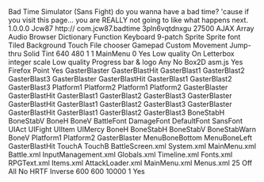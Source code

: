 <?xml version="1.0" encoding="utf-8" ?>
<c2project>
    <name>Bad Time Simulator (Sans Fight)</name>
    <description>do you wanna have a bad time? &apos;cause if you visit this page... you are REALLY not going to like what happens next.</description>
    <version>1.0.0.0</version>
    <author>Jcw87</author>
    <author-email></author-email>
    <author-website>http://</author-website>
    <app-id>com.jcw87.badtime</app-id>
    <unique-id>3pln6vqtdnxgu</unique-id>
    <saved-with-version>27500</saved-with-version>
    <used-plugins>
        <plugin author="Scirra" id="AJAX" version="1">AJAX</plugin>
        <plugin author="Scirra" id="Arr" version="1">Array</plugin>
        <plugin author="Scirra" id="Audio" version="1">Audio</plugin>
        <plugin author="Scirra" id="Browser" version="1">Browser</plugin>
        <plugin author="Scirra" id="Dictionary" version="1">Dictionary</plugin>
        <plugin author="Scirra" id="Function" version="1">Function</plugin>
        <plugin author="Scirra" id="Keyboard" version="1">Keyboard</plugin>
        <plugin author="Scirra" id="NinePatch" version="1">9-patch</plugin>
        <plugin author="Scirra" id="Sprite" version="1">Sprite</plugin>
        <plugin author="Scirra" id="Spritefont2" version="1">Sprite font</plugin>
        <plugin author="Scirra" id="TiledBg" version="1">Tiled Background</plugin>
        <plugin author="Scirra" id="Touch" version="1">Touch</plugin>
        <plugin author="Scirra" id="filechooser" version="1">File chooser</plugin>
        <plugin author="Scirra" id="gamepad" version="1">Gamepad</plugin>
    </used-plugins>
    <used-behaviors>
        <behavior author="Scirra" id="custom" version="1">Custom Movement</behavior>
        <behavior author="Scirra" id="jumpthru" version="1">Jump-thru</behavior>
        <behavior author="Scirra" id="solid" version="1">Solid</behavior>
    </used-behaviors>
    <used-effects>
        <effect author="Scirra" id="tint">Tint</effect>
    </used-effects>
    <configurations>
        <configuration exporter-descname="HTML5" exporter-id="html5" name="HTML5" />
    </configurations>
    <window-size>
        <width>640</width>
        <height>480</height>
    </window-size>
    <pixel-rounding>1</pixel-rounding>
    <preview-effects>1</preview-effects>
    <first-layout>MainMenu</first-layout>
    <use-loader-layout>0</use-loader-layout>
    <configuration-settings>
        <prop name="Clear background">Yes</prop>
        <prop name="Downscaling">Low quality</prop>
        <prop name="Enable WebGL">On</prop>
        <prop name="Fullscreen in browser">Letterbox integer scale</prop>
        <prop name="Fullscreen scaling">Low quality</prop>
        <prop name="Loader style">Progress bar &amp; logo</prop>
        <prop name="Orientations">Any</prop>
        <prop name="Pause on unfocus">No</prop>
        <prop name="Physics engine">Box2D asm.js</prop>
        <prop name="Preload sounds">Yes</prop>
        <prop name="Preview browser">Firefox</prop>
        <prop name="Sampling">Point</prop>
        <prop name="Use high-DPI display">Yes</prop>
    </configuration-settings>
    <object-folder>
        <object-folder name="Singletons">
            <object-type name="Gamepad" sid="2737066360312475">
                <plugin id="gamepad" />
            </object-type>
            <object-type name="Keyboard" sid="7004831969366137">
                <plugin id="Keyboard" />
            </object-type>
            <object-type name="VPad" sid="9768267065126338">
                <plugin id="Sprite" />
                <instance-variables>
                    <instance-variable name="Up" sid="5138796745891601" type="number" />
                    <instance-variable name="Down" sid="8231789435471491" type="number" />
                    <instance-variable name="Left" sid="1260937868110365" type="number" />
                    <instance-variable name="Right" sid="6641724638316461" type="number" />
                    <instance-variable name="Confirm" sid="5899272596289875" type="number" />
                    <instance-variable name="Cancel" sid="4616881591755484" type="number" />
                    <instance-variable name="Menu" sid="2168213636508799" type="number" />
                    <instance-variable name="LastUp" sid="1622459949020876" type="number" />
                    <instance-variable name="LastDown" sid="3653498277383987" type="number" />
                    <instance-variable name="LastLeft" sid="1053485227981488" type="number" />
                    <instance-variable name="LastRight" sid="1751951803115606" type="number" />
                    <instance-variable name="LastConfirm" sid="3632648287625289" type="number" />
                    <instance-variable name="LastCancel" sid="1077614757894582" type="number" />
                    <instance-variable name="LastMenu" sid="9025045177578852" type="number" />
                </instance-variables>
                <animation-folder>
                    <animation framecount="1" loop="0" name="Default" pingpong="0" repeatcount="1" repeatto="0" sid="6541956784524688" speed="5">
                        <frame duration="1" hotspotX="0" hotspotY="0" />
                    </animation>
                </animation-folder>
            </object-type>
            <object-type name="Function" sid="7786981344801906">
                <plugin id="Function" />
            </object-type>
            <object-type name="AJAX" sid="1871150019731238">
                <plugin id="AJAX" />
            </object-type>
            <object-type name="Audio" sid="130305442643432">
                <plugin id="Audio" />
            </object-type>
            <object-type name="Touch" sid="833371787328053">
                <plugin id="Touch" />
            </object-type>
        </object-folder>
        <object-folder name="BattleUI">
            <object-type name="HPBackground" sid="8009642851719156">
                <plugin id="TiledBg" />
                <texture />
            </object-type>
            <object-type name="HPBar" sid="5315983389834433">
                <plugin id="TiledBg" />
                <texture />
            </object-type>
            <object-type name="KRBar" sid="8840599197819951">
                <plugin id="TiledBg" />
                <texture />
            </object-type>
            <object-type name="UIAct" sid="9683599283524679">
                <plugin id="Sprite" />
                <animation-folder>
                    <animation framecount="1" loop="0" name="Default" pingpong="0" repeatcount="1" repeatto="0" sid="7839461660390996" speed="5">
                        <frame duration="1" hotspotX="0" hotspotY="0">
                            <image-point name="Heart" x="0.145455" y="0.5" />
                        </frame>
                    </animation>
                    <animation framecount="1" loop="0" name="Highlight" pingpong="0" repeatcount="1" repeatto="0" sid="5181432374441549" speed="5">
                        <frame duration="1" hotspotX="0" hotspotY="0" original-source="C:\Users\Jcw87\Documents\Undertale Rip\Sprites\spr_actbt_center_1.png">
                            <image-point name="Heart" x="0.145455" y="0.5" />
                        </frame>
                    </animation>
                </animation-folder>
            </object-type>
            <object-type name="UIFight" sid="9343233059165768">
                <plugin id="Sprite" />
                <animation-folder>
                    <animation framecount="1" loop="0" name="Default" pingpong="0" repeatcount="1" repeatto="0" sid="2415236592226629" speed="5">
                        <frame duration="1" hotspotX="0" hotspotY="0">
                            <image-point name="Heart" x="0.145455" y="0.5" />
                        </frame>
                    </animation>
                    <animation framecount="1" loop="0" name="Highlight" pingpong="0" repeatcount="1" repeatto="0" sid="5506998997872373" speed="5">
                        <frame duration="1" hotspotX="0" hotspotY="0" original-source="C:\Users\Jcw87\Documents\Undertale Rip\Sprites\spr_fightbt_1.png">
                            <image-point name="Heart" x="0.145455" y="0.5" />
                        </frame>
                    </animation>
                </animation-folder>
            </object-type>
            <object-type name="UIItem" sid="9790445263738264">
                <plugin id="Sprite" />
                <animation-folder>
                    <animation framecount="1" loop="0" name="Default" pingpong="0" repeatcount="1" repeatto="0" sid="4560456212490265" speed="5">
                        <frame duration="1" hotspotX="0" hotspotY="0">
                            <image-point name="Heart" x="0.145455" y="0.5" />
                        </frame>
                    </animation>
                    <animation framecount="1" loop="0" name="Highlight" pingpong="0" repeatcount="1" repeatto="0" sid="7286896709592169" speed="5">
                        <frame duration="1" hotspotX="0" hotspotY="0" original-source="C:\Users\Jcw87\Documents\Undertale Rip\Sprites\spr_itembt_1.png">
                            <image-point name="Heart" x="0.145455" y="0.5" />
                        </frame>
                    </animation>
                </animation-folder>
            </object-type>
            <object-type name="UIMercy" sid="3900276529955833">
                <plugin id="Sprite" />
                <animation-folder>
                    <animation framecount="1" loop="0" name="Default" pingpong="0" repeatcount="1" repeatto="0" sid="5127942938396299" speed="5">
                        <frame duration="1" hotspotX="0" hotspotY="0">
                            <image-point name="Heart" x="0.145455" y="0.5" />
                        </frame>
                    </animation>
                    <animation framecount="1" loop="0" name="Highlight" pingpong="0" repeatcount="1" repeatto="0" sid="4270938902148832" speed="5">
                        <frame duration="1" hotspotX="0" hotspotY="0">
                            <image-point name="Heart" x="0.145455" y="0.5" />
                        </frame>
                    </animation>
                </animation-folder>
            </object-type>
            <object-type name="CombatZone" sid="141231765387603">
                <plugin id="NinePatch" />
                <instance-variables>
                    <instance-variable name="TargetLeft" sid="6021697186517032" type="number" />
                    <instance-variable name="TargetTop" sid="7358547809624895" type="number" />
                    <instance-variable name="TargetRight" sid="1387227575863189" type="number" />
                    <instance-variable name="TargetBottom" sid="9275911755738286" type="number" />
                    <instance-variable name="InfoText" sid="9266371524172021" type="string" />
                </instance-variables>
                <texture />
            </object-type>
            <object-type name="CombatZoneBorder" sid="6657741784745805">
                <plugin id="TiledBg" />
                <behaviors>
                    <behavior-type name="Solid" sid="986637488598136">
                        <behavior id="solid" />
                    </behavior-type>
                </behaviors>
                <texture />
            </object-type>
            <object-type name="CombatZoneClipper" sid="2903163662070948">
                <plugin id="TiledBg" />
                <texture />
            </object-type>
            <object-type name="Target" sid="4243712716812677">
                <plugin id="Sprite" />
                <instance-variables>
                    <instance-variable name="State" sid="5475329447475825" type="number" />
                </instance-variables>
                <animation-folder>
                    <animation framecount="1" loop="0" name="Default" pingpong="0" repeatcount="1" repeatto="0" sid="698907272053593" speed="5">
                        <frame duration="1" hotspotX="0.5" hotspotY="0.504274" original-source="C:\Users\Jcw87\Documents\Undertale Rip\Sprites\spr_target_0.png">
                            <collision-poly>
                                <point x="0.0693431" y="0.324786" />
                                <point x="0.5" y="0.00854701" />
                                <point x="0.930657" y="0.324786" />
                                <point x="0.998175" y="0.495726" />
                                <point x="0.928832" y="0.666667" />
                                <point x="0.5" y="0.982906" />
                                <point x="0.0711679" y="0.666667" />
                                <point x="0.00182482" y="0.495726" />
                            </collision-poly>
                        </frame>
                    </animation>
                </animation-folder>
            </object-type>
            <object-type name="HP" sid="1931015301211759">
                <plugin id="Sprite" />
                <animation-folder>
                    <animation framecount="1" loop="0" name="Default" pingpong="0" repeatcount="1" repeatto="0" sid="8343756916975768" speed="5">
                        <frame duration="1" hotspotX="0" hotspotY="1" original-source="C:\Users\Jcw87\Documents\Undertale Rip\Sprites\spr_hpname_0.png">
                            <collision-poly>
                                <point x="0" y="0" />
                                <point x="0.956522" y="0.1" />
                                <point x="0.956522" y="0.5" />
                                <point x="0.826087" y="0.6" />
                                <point x="0" y="1" />
                            </collision-poly>
                        </frame>
                    </animation>
                </animation-folder>
            </object-type>
            <object-type name="KR" sid="2609083740733856">
                <plugin id="Sprite" />
                <animation-folder>
                    <animation framecount="1" loop="0" name="Default" pingpong="0" repeatcount="1" repeatto="0" sid="4658499880468184" speed="5">
                        <frame duration="1" hotspotX="1" hotspotY="1" original-source="C:\Users\Jcw87\Documents\Undertale Rip\Sprites\spr_krmeter_0.png" />
                    </animation>
                </animation-folder>
            </object-type>
            <object-type name="TargetChoice" sid="260070398441684">
                <plugin id="Sprite" />
                <instance-variables>
                    <instance-variable name="Direction" sid="6124536967285148" type="number" />
                </instance-variables>
                <animation-folder>
                    <animation framecount="2" loop="1" name="Default" pingpong="0" repeatcount="1" repeatto="0" sid="6300494068884098" speed="30">
                        <frame duration="3" hotspotX="0.5" hotspotY="0.5" original-source="C:\Users\Jcw87\Documents\Undertale Rip\Sprites\spr_targetchoice_0.png" />
                        <frame duration="2" hotspotX="0.5" hotspotY="0.5" original-source="C:\Users\Jcw87\Documents\Undertale Rip\Sprites\spr_targetchoice_1.png" />
                    </animation>
                </animation-folder>
            </object-type>
            <object-type name="Strike" sid="1284677255483501">
                <plugin id="Sprite" />
                <animation-folder>
                    <animation framecount="6" loop="0" name="Default" pingpong="0" repeatcount="1" repeatto="0" sid="942583768887371" speed="10">
                        <frame duration="1" hotspotX="-1" hotspotY="5.66667" original-source="C:\Users\Jcw87\Documents\Undertale Rip\Sprites\spr_strike_0.png">
                            <collision-poly>
                                <point x="0.5" y="0" />
                                <point x="1" y="0" />
                                <point x="0.5" y="0.5" />
                                <point x="0.5" y="0.666667" />
                                <point x="0.5" y="0.333333" />
                                <point x="0" y="1" />
                                <point x="0" y="0.5" />
                            </collision-poly>
                        </frame>
                        <frame duration="1" hotspotX="-0.5" hotspotY="1.36364" original-source="C:\Users\Jcw87\Documents\Undertale Rip\Sprites\spr_strike_1.png" />
                        <frame duration="1" hotspotX="0" hotspotY="0.428571" original-source="C:\Users\Jcw87\Documents\Undertale Rip\Sprites\spr_strike_2.png" />
                        <frame duration="1" hotspotX="0" hotspotY="0.15625" original-source="C:\Users\Jcw87\Documents\Undertale Rip\Sprites\spr_strike_3.png" />
                        <frame duration="1" hotspotX="0" hotspotY="-0.75" original-source="C:\Users\Jcw87\Documents\Undertale Rip\Sprites\spr_strike_4.png" />
                        <frame duration="1" hotspotX="-0.142857" hotspotY="-4" original-source="C:\Users\Jcw87\Documents\Undertale Rip\Sprites\spr_strike_5.png" />
                    </animation>
                </animation-folder>
            </object-type>
            <object-type name="CombatZoneUnclipper" sid="2731133994133496">
                <plugin id="TiledBg" />
                <texture />
            </object-type>
        </object-folder>
        <object-folder name="Enemies">
            <object-type name="SansHead" sid="2086066613273419">
                <plugin id="Sprite" />
                <instance-variables>
                    <instance-variable name="T" sid="1558614189746918" type="number" />
                    <instance-variable name="OffsetX" sid="4074126684641977" type="number" />
                    <instance-variable name="OffsetY" sid="8283317758694072" type="number" />
                </instance-variables>
                <animation-folder>
                    <animation framecount="1" loop="0" name="Default" pingpong="0" repeatcount="1" repeatto="0" sid="2276838282479599" speed="5">
                        <frame duration="1" hotspotX="0.5" hotspotY="1">
                            <image-point name="Sweat" x="0.5" y="0" />
                        </frame>
                    </animation>
                    <animation framecount="1" loop="0" name="LookLeft" pingpong="0" repeatcount="1" repeatto="0" sid="4388466239935075" speed="5">
                        <frame duration="1" hotspotX="0.5" hotspotY="1">
                            <image-point name="Sweat" x="0.5" y="0" />
                        </frame>
                    </animation>
                    <animation framecount="1" loop="0" name="Wink" pingpong="0" repeatcount="1" repeatto="0" sid="6457042623121455" speed="5">
                        <frame duration="1" hotspotX="0.5" hotspotY="1">
                            <image-point name="Sweat" x="0.5" y="0" />
                        </frame>
                    </animation>
                    <animation framecount="1" loop="0" name="ClosedEyes" pingpong="0" repeatcount="1" repeatto="0" sid="8089043188246127" speed="5">
                        <frame duration="1" hotspotX="0.5" hotspotY="1">
                            <image-point name="Sweat" x="0.5" y="0" />
                        </frame>
                    </animation>
                    <animation framecount="1" loop="0" name="NoEyes" pingpong="0" repeatcount="1" repeatto="0" sid="2373656401037775" speed="5">
                        <frame duration="1" hotspotX="0.5" hotspotY="1">
                            <image-point name="Sweat" x="0.5" y="0" />
                        </frame>
                    </animation>
                    <animation framecount="2" loop="0" name="BlueEye" pingpong="0" repeatcount="1" repeatto="0" sid="4492125680738175" speed="5">
                        <frame duration="1" hotspotX="0.5" hotspotY="1">
                            <image-point name="Sweat" x="0.5" y="0" />
                        </frame>
                        <frame duration="1" hotspotX="0.5" hotspotY="1">
                            <image-point name="Sweat" x="0.5" y="0" />
                        </frame>
                    </animation>
                    <animation framecount="1" loop="0" name="Tired1" pingpong="0" repeatcount="1" repeatto="0" sid="9055351961421601" speed="5">
                        <frame duration="1" hotspotX="0.5" hotspotY="1" original-source="C:\Users\Jcw87\Documents\Undertale Rip\Sprites\spr_sansb_face_2.png">
                            <image-point name="Sweat" x="0.5" y="0" />
                            <collision-poly>
                                <point x="0.125" y="0.133333" />
                                <point x="0.5" y="0" />
                                <point x="0.875" y="0.133333" />
                                <point x="0.96875" y="0.5" />
                                <point x="0.875" y="0.866667" />
                                <point x="0.5" y="1" />
                                <point x="0.125" y="0.866667" />
                                <point x="0.03125" y="0.5" />
                            </collision-poly>
                        </frame>
                    </animation>
                    <animation framecount="1" loop="0" name="Tired2" pingpong="0" repeatcount="1" repeatto="0" sid="3836599280297155" speed="5">
                        <frame duration="1" hotspotX="0.5" hotspotY="1" original-source="C:\Users\Jcw87\Documents\Undertale Rip\Sprites\spr_sansb_face_9.png">
                            <image-point name="Sweat" x="0.5" y="0" />
                            <collision-poly>
                                <point x="0.125" y="0.133333" />
                                <point x="0.5" y="0" />
                                <point x="0.875" y="0.133333" />
                                <point x="0.96875" y="0.5" />
                                <point x="0.875" y="0.866667" />
                                <point x="0.5" y="1" />
                                <point x="0.125" y="0.866667" />
                                <point x="0.03125" y="0.5" />
                            </collision-poly>
                        </frame>
                    </animation>
                </animation-folder>
            </object-type>
            <object-type name="SansBody" sid="6007327897630886">
                <plugin id="Sprite" />
                <animation-folder>
                    <animation framecount="4" loop="0" name="HandDown" pingpong="0" repeatcount="1" repeatto="0" sid="6043785673298376" speed="15">
                        <frame duration="1" hotspotX="0.46875" hotspotY="1">
                            <image-point name="Head" x="0.46875" y="0.4" />
                        </frame>
                        <frame duration="1" hotspotX="0.46875" hotspotY="1">
                            <image-point name="Head" x="0.46875" y="0.385714" />
                        </frame>
                        <frame duration="1" hotspotX="0.46875" hotspotY="1">
                            <image-point name="Head" x="0.46875" y="0.428571" />
                            <collision-poly>
                                <point x="0" y="0" />
                                <point x="0.984375" y="0" />
                                <point x="0.984375" y="1" />
                                <point x="0" y="1" />
                            </collision-poly>
                        </frame>
                        <frame duration="1" hotspotX="0.46875" hotspotY="1">
                            <image-point name="Head" x="0.46875" y="0.442857" />
                        </frame>
                    </animation>
                    <animation framecount="5" loop="0" name="HandUp" pingpong="0" repeatcount="1" repeatto="0" sid="6693843986666905" speed="15">
                        <frame duration="1" hotspotX="0.46875" hotspotY="1">
                            <image-point name="Head" x="0.46875" y="0.428571" />
                        </frame>
                        <frame duration="1" hotspotX="0.46875" hotspotY="1">
                            <image-point name="Head" x="0.46875" y="0.442857" />
                        </frame>
                        <frame duration="1" hotspotX="0.46875" hotspotY="1">
                            <image-point name="Head" x="0.46875" y="0.4" />
                        </frame>
                        <frame duration="1" hotspotX="0.46875" hotspotY="1">
                            <image-point name="Head" x="0.46875" y="0.385714" />
                        </frame>
                        <frame duration="1" hotspotX="0.46875" hotspotY="1">
                            <image-point name="Head" x="0.46875" y="0.4" />
                        </frame>
                    </animation>
                    <animation framecount="5" loop="0" name="HandRight" pingpong="0" repeatcount="1" repeatto="0" sid="2519219101455278" speed="15">
                        <frame duration="1" hotspotX="0.34375" hotspotY="1">
                            <image-point name="Head" x="0.34375" y="0.125" />
                        </frame>
                        <frame duration="1" hotspotX="0.34375" hotspotY="1">
                            <image-point name="Head" x="0.322917" y="0.125" />
                        </frame>
                        <frame duration="1" hotspotX="0.34375" hotspotY="1">
                            <image-point name="Head" x="0.3125" y="0.125" />
                        </frame>
                        <frame duration="1" hotspotX="0.34375" hotspotY="1">
                            <image-point name="Head" x="0.375" y="0.125" />
                        </frame>
                        <frame duration="1" hotspotX="0.34375" hotspotY="1">
                            <image-point name="Head" x="0.354167" y="0.125" />
                        </frame>
                    </animation>
                    <animation framecount="5" loop="0" name="HandLeft" pingpong="0" repeatcount="1" repeatto="0" sid="1931647922176485" speed="15">
                        <frame duration="1" hotspotX="0.34375" hotspotY="1">
                            <image-point name="Head" x="0.354167" y="0.125" />
                        </frame>
                        <frame duration="1" hotspotX="0.34375" hotspotY="1">
                            <image-point name="Head" x="0.375" y="0.125" />
                        </frame>
                        <frame duration="1" hotspotX="0.34375" hotspotY="1">
                            <image-point name="Head" x="0.3125" y="0.125" />
                        </frame>
                        <frame duration="1" hotspotX="0.34375" hotspotY="1">
                            <image-point name="Head" x="0.322917" y="0.125" />
                        </frame>
                        <frame duration="1" hotspotX="0.34375" hotspotY="1">
                            <image-point name="Head" x="0.34375" y="0.125" />
                        </frame>
                    </animation>
                </animation-folder>
            </object-type>
            <object-type name="SansLegs" sid="9590658027348857">
                <plugin id="Sprite" />
                <instance-variables>
                    <instance-variable name="NextAttack" sid="2281878023018379" type="number" />
                    <instance-variable name="HitAttempts" sid="900119164280441" type="number" />
                    <instance-variable name="DodgeState" sid="5098251647105319" type="number" />
                    <instance-variable name="DodgeTimer" sid="3509506029893432" type="number" />
                    <instance-variable name="JustDodged" sid="7696753463127348" type="boolean" />
                    <instance-variable name="XSpeed" sid="4058871107931012" type="number" />
                </instance-variables>
                <animation-folder>
                    <animation framecount="1" loop="0" name="Standing" pingpong="0" repeatcount="1" repeatto="0" sid="5481948914165362" speed="5">
                        <frame duration="1" hotspotX="0.477273" hotspotY="1">
                            <image-point name="Torso" x="0.477273" y="0" />
                        </frame>
                    </animation>
                    <animation framecount="1" loop="0" name="Sitting" pingpong="0" repeatcount="1" repeatto="0" sid="6382436399145165" speed="5">
                        <frame duration="1" hotspotX="0.480769" hotspotY="0.882353">
                            <image-point name="Torso" x="0.480769" y="0.0588235" />
                        </frame>
                    </animation>
                </animation-folder>
            </object-type>
            <object-type name="SansSweat" sid="4934231145646729">
                <plugin id="Sprite" />
                <animation-folder>
                    <animation framecount="1" loop="0" name="Sweat1" pingpong="0" repeatcount="1" repeatto="0" sid="7107173151154428" speed="5">
                        <frame duration="1" hotspotX="0.5" hotspotY="0" />
                    </animation>
                    <animation framecount="1" loop="0" name="Sweat2" pingpong="0" repeatcount="1" repeatto="0" sid="2389381723178476" speed="5">
                        <frame duration="1" hotspotX="0.5" hotspotY="0" />
                    </animation>
                    <animation framecount="1" loop="0" name="Sweat3" pingpong="0" repeatcount="1" repeatto="0" sid="2164871598142847" speed="5">
                        <frame duration="1" hotspotX="0.5" hotspotY="0" />
                    </animation>
                </animation-folder>
            </object-type>
            <object-type name="SansTorso" sid="6308750117528714">
                <plugin id="Sprite" />
                <instance-variables>
                    <instance-variable name="T" sid="3683915590450527" type="number" />
                    <instance-variable name="OffsetX" sid="7388070819070914" type="number" />
                    <instance-variable name="OffsetY" sid="6179632542687228" type="number" />
                </instance-variables>
                <animation-folder>
                    <animation framecount="1" loop="0" name="Default" pingpong="0" repeatcount="1" repeatto="0" sid="1874766620274337" speed="5">
                        <frame duration="1" hotspotX="0.5" hotspotY="1">
                            <image-point name="Head" x="0.5" y="0.24" />
                        </frame>
                    </animation>
                    <animation framecount="1" loop="0" name="Shrug" pingpong="0" repeatcount="1" repeatto="0" sid="1031353307450106" speed="5">
                        <frame duration="1" hotspotX="0.5" hotspotY="1" original-source="C:\Users\Jcw87\Documents\Undertale Rip\Sprites\spr_sansb_torso_1.png">
                            <image-point name="Head" x="0.5" y="0.208333" />
                            <collision-poly>
                                <point x="0" y="0" />
                                <point x="0.5" y="0.166667" />
                                <point x="1" y="0" />
                                <point x="0.986111" y="0.958333" />
                                <point x="0.0138889" y="0.958333" />
                            </collision-poly>
                        </frame>
                    </animation>
                </animation-folder>
            </object-type>
            <object-type name="SpeechBubble" sid="4418147656760408">
                <plugin id="Sprite" />
                <animation-folder>
                    <animation framecount="1" loop="0" name="Default" pingpong="0" repeatcount="1" repeatto="0" sid="4563758704400881" speed="5">
                        <frame duration="1" hotspotX="0" hotspotY="0" original-source="C:\Users\Jcw87\Documents\Undertale Rip\Sprites\spr_blconwdshrt_0.png">
                            <collision-poly>
                                <point x="0.105485" y="0.240385" />
                                <point x="0.49789" y="0" />
                                <point x="0.970464" y="0.0673077" />
                                <point x="1" y="0.5" />
                                <point x="0.974684" y="0.942308" />
                                <point x="0.49789" y="1" />
                                <point x="0.105485" y="0.759615" />
                            </collision-poly>
                        </frame>
                    </animation>
                    <animation framecount="1" loop="0" name="NoEffects" pingpong="0" repeatcount="1" repeatto="0" sid="4566612407065255" speed="5">
                        <frame duration="1" hotspotX="0" hotspotY="0">
                            <collision-poly>
                                <point x="0.105485" y="0.240385" />
                                <point x="0.49789" y="0" />
                                <point x="0.970464" y="0.0673077" />
                                <point x="1" y="0.5" />
                                <point x="0.974684" y="0.942308" />
                                <point x="0.49789" y="1" />
                                <point x="0.105485" y="0.759615" />
                            </collision-poly>
                        </frame>
                    </animation>
                </animation-folder>
            </object-type>
        </object-folder>
        <object-folder name="Attacks">
            <object-type name="BoneH" sid="3019589746608161">
                <plugin id="NinePatch" />
                <texture />
            </object-type>
            <object-type name="BoneV" sid="3868174782291034">
                <plugin id="NinePatch" />
                <texture />
            </object-type>
            <object-type name="GasterBlast1" sid="9836012384209519">
                <plugin id="TiledBg" />
                <instance-variables>
                    <instance-variable name="BlastTime" sid="9838422767648153" type="number" />
                    <instance-variable name="Timer" sid="3111458825166214" type="number" />
                    <instance-variable name="BaseSize" sid="4499117244240895" type="number" />
                    <instance-variable name="SineSize" sid="3652599263413905" type="number" />
                </instance-variables>
                <container>
                    <type>GasterBlaster</type>
                    <type>GasterBlastHit</type>
                    <type>GasterBlast1</type>
                    <type>GasterBlast2</type>
                    <type>GasterBlast3</type>
                </container>
                <texture />
            </object-type>
            <object-type name="GasterBlaster" sid="7974524067202295">
                <plugin id="Sprite" />
                <instance-variables>
                    <instance-variable name="Ang" sid="3339694860544266" type="number" />
                    <instance-variable name="EndX" sid="5496271542375511" type="number" />
                    <instance-variable name="EndY" sid="6947181727264729" type="number" />
                    <instance-variable name="EndAng" sid="9692461505937431" type="number" />
                    <instance-variable name="State" sid="8667025344021268" type="number" />
                    <instance-variable name="Timer" sid="4004809633270347" type="number" />
                    <instance-variable name="LeaveSpeed" sid="1374973730100997" type="number" />
                </instance-variables>
                <container>
                    <type>GasterBlaster</type>
                    <type>GasterBlastHit</type>
                    <type>GasterBlast1</type>
                    <type>GasterBlast2</type>
                    <type>GasterBlast3</type>
                </container>
                <animation-folder>
                    <animation framecount="1" loop="0" name="Default" pingpong="0" repeatcount="1" repeatto="0" sid="140797437682819" speed="5">
                        <frame duration="1" hotspotX="0.491228" hotspotY="0.5">
                            <collision-poly>
                                <point x="0" y="0.977273" />
                                <point x="0" y="0.0227273" />
                                <point x="1" y="0.0227273" />
                                <point x="1" y="0.977273" />
                            </collision-poly>
                        </frame>
                    </animation>
                    <animation framecount="5" loop="1" name="Fire" pingpong="0" repeatcount="1" repeatto="3" sid="4589316365590618" speed="30">
                        <frame duration="1" hotspotX="0.508772" hotspotY="0.5">
                            <collision-poly>
                                <point x="0" y="1" />
                                <point x="0" y="0.0909091" />
                                <point x="1" y="0.0909091" />
                                <point x="1" y="1" />
                            </collision-poly>
                        </frame>
                        <frame duration="1" hotspotX="0.508772" hotspotY="0.5">
                            <collision-poly>
                                <point x="0" y="1" />
                                <point x="0" y="0.0909091" />
                                <point x="1" y="0.0909091" />
                                <point x="1" y="1" />
                            </collision-poly>
                        </frame>
                        <frame duration="1" hotspotX="0.508772" hotspotY="0.5">
                            <collision-poly>
                                <point x="0" y="1" />
                                <point x="0" y="0.0227273" />
                                <point x="1" y="0.0227273" />
                                <point x="1" y="1" />
                            </collision-poly>
                        </frame>
                        <frame duration="1" hotspotX="0.508772" hotspotY="0.5">
                            <collision-poly>
                                <point x="0" y="1" />
                                <point x="0" y="0" />
                                <point x="1" y="0" />
                                <point x="1" y="1" />
                            </collision-poly>
                        </frame>
                        <frame duration="1" hotspotX="0.508772" hotspotY="0.5">
                            <collision-poly>
                                <point x="0" y="1" />
                                <point x="0" y="0" />
                                <point x="1" y="0" />
                                <point x="1" y="1" />
                            </collision-poly>
                        </frame>
                    </animation>
                </animation-folder>
            </object-type>
            <object-type name="Platform1" sid="1226268899238104">
                <plugin id="NinePatch" />
                <instance-variables>
                    <instance-variable name="Direction" sid="4182532409429375" type="number" />
                    <instance-variable name="Speed" sid="9338468636982498" type="number" />
                    <instance-variable name="Reverse" sid="1757310495919901" type="boolean" />
                </instance-variables>
                <behaviors>
                    <behavior-type name="Jumpthru" sid="2517055594929798">
                        <behavior id="jumpthru" />
                    </behavior-type>
                    <behavior-type name="CustomMovement" sid="8396425350937595">
                        <behavior id="custom" />
                    </behavior-type>
                </behaviors>
                <container>
                    <type>Platform1</type>
                    <type>Platform2</type>
                </container>
                <texture />
            </object-type>
            <object-type name="Platform2" sid="6981383464931416">
                <plugin id="NinePatch" />
                <container>
                    <type>Platform1</type>
                    <type>Platform2</type>
                </container>
                <texture />
            </object-type>
            <object-type name="BoneStabV" sid="8140934880742138">
                <plugin id="NinePatch" />
                <texture />
            </object-type>
            <object-type name="BoneStabH" sid="6503092777075739">
                <plugin id="NinePatch" />
                <texture />
            </object-type>
            <object-type name="BoneStabWarn" sid="4163262150020477">
                <plugin id="NinePatch" />
                <instance-variables>
                    <instance-variable name="Direction" sid="1708321725631724" type="number" />
                    <instance-variable name="Distance" sid="1065051569636671" type="number" />
                    <instance-variable name="WarnTime" sid="4829472285865959" type="number" />
                    <instance-variable name="StayTime" sid="8313946059993536" type="number" />
                </instance-variables>
                <texture />
            </object-type>
            <object-type name="MenuBoneBottom" sid="761861833921609">
                <plugin id="Sprite" />
                <instance-variables>
                    <instance-variable name="State" sid="992680048340304" type="number" />
                    <instance-variable name="Button" sid="5567578753522818" type="number" />
                </instance-variables>
                <animation-folder>
                    <animation framecount="1" loop="0" name="Default" pingpong="0" repeatcount="1" repeatto="0" sid="4025981469830428" speed="5">
                        <frame duration="1" hotspotX="0" hotspotY="0" original-source="D:\Documents\Undertale Rip\Sprites\spr_s_boneloop_out_0.png">
                            <collision-poly>
                                <point x="0.142857" y="0.0454545" />
                                <point x="0.857143" y="0.0454545" />
                                <point x="0.857143" y="0.954545" />
                                <point x="0.142857" y="0.954545" />
                            </collision-poly>
                        </frame>
                    </animation>
                </animation-folder>
            </object-type>
            <object-type name="MenuBoneLeft" sid="5246535965326995">
                <plugin id="Sprite" />
                <instance-variables>
                    <instance-variable name="Timer" sid="7519107776133302" type="number" />
                    <instance-variable name="Destroy" sid="6433670307252687" type="boolean" />
                </instance-variables>
                <animation-folder>
                    <animation framecount="1" loop="0" name="Default" pingpong="0" repeatcount="1" repeatto="0" sid="1189648859175843" speed="5">
                        <frame duration="1" hotspotX="0" hotspotY="0" original-source="D:\Documents\Undertale Rip\Sprites\spr_s_boneloop_out_0.png">
                            <collision-poly>
                                <point x="0.142857" y="0.0454545" />
                                <point x="0.857143" y="0.0454545" />
                                <point x="0.857143" y="0.954545" />
                                <point x="0.142857" y="0.954545" />
                            </collision-poly>
                        </frame>
                    </animation>
                </animation-folder>
            </object-type>
            <object-type name="GasterBlast2" sid="336730486351203">
                <plugin id="TiledBg" />
                <container>
                    <type>GasterBlaster</type>
                    <type>GasterBlastHit</type>
                    <type>GasterBlast1</type>
                    <type>GasterBlast2</type>
                    <type>GasterBlast3</type>
                </container>
                <texture />
            </object-type>
            <object-type name="GasterBlast3" sid="508841962091807">
                <plugin id="TiledBg" />
                <container>
                    <type>GasterBlaster</type>
                    <type>GasterBlastHit</type>
                    <type>GasterBlast1</type>
                    <type>GasterBlast2</type>
                    <type>GasterBlast3</type>
                </container>
                <texture />
            </object-type>
            <object-type name="GasterBlastHit" sid="165116925986465">
                <plugin id="TiledBg" />
                <container>
                    <type>GasterBlaster</type>
                    <type>GasterBlastHit</type>
                    <type>GasterBlast1</type>
                    <type>GasterBlast2</type>
                    <type>GasterBlast3</type>
                </container>
                <texture />
            </object-type>
        </object-folder>
        <object-folder name="Timeline">
            <object-type global="1" name="TLActionList" sid="456555951765879">
                <plugin id="Arr" />
            </object-type>
            <object-type global="1" name="TLCurrentLine" sid="3081225054711249">
                <plugin id="Arr" />
            </object-type>
            <object-type global="1" name="TLVars" sid="7317040439391986">
                <plugin id="Dictionary" />
            </object-type>
            <object-type global="1" name="TLLabels" sid="281757033099861">
                <plugin id="Dictionary" />
            </object-type>
        </object-folder>
        <object-folder name="Fonts">
            <object-type name="BattleFont" sid="6163397057824361">
                <plugin id="Spritefont2" />
                <texture original-source="C:\Users\Jcw87\Pictures\UndertaleBattleFont.png" />
            </object-type>
            <object-type name="SansFont" sid="5575857119740264">
                <plugin id="Spritefont2" />
                <texture original-source="C:\Users\Jcw87\Pictures\UndertaleSansFont.png" />
            </object-type>
            <object-type name="DefaultFont" sid="1422059525027614">
                <plugin id="Spritefont2" />
                <texture original-source="C:\Users\Jcw87\Pictures\UndertaleDefaultFont.png" />
            </object-type>
            <object-type name="DamageFont" sid="501546311307215">
                <plugin id="Spritefont2" />
                <texture original-source="C:\Users\Jcw87\Pictures\UndertaleDamageFont.png" />
            </object-type>
        </object-folder>
        <object-folder name="TouchUI">
            <object-type name="TouchA" sid="117524411669736">
                <plugin id="Sprite" />
                <animation-folder>
                    <animation framecount="1" loop="0" name="Default" pingpong="0" repeatcount="1" repeatto="0" sid="688431823067020" speed="5">
                        <frame duration="1" hotspotX="0.5" hotspotY="0.5" />
                    </animation>
                    <animation framecount="1" loop="0" name="Pressed" pingpong="0" repeatcount="1" repeatto="0" sid="174733332464142" speed="5">
                        <frame duration="1" hotspotX="0.5" hotspotY="0.5" />
                    </animation>
                </animation-folder>
            </object-type>
            <object-type name="TouchB" sid="428292736598660">
                <plugin id="Sprite" />
                <animation-folder>
                    <animation framecount="1" loop="0" name="Default" pingpong="0" repeatcount="1" repeatto="0" sid="873294262795378" speed="5">
                        <frame duration="1" hotspotX="0.5" hotspotY="0.5" />
                    </animation>
                    <animation framecount="1" loop="0" name="Pressed" pingpong="0" repeatcount="1" repeatto="0" sid="642935057171834" speed="5">
                        <frame duration="1" hotspotX="0.5" hotspotY="0.5" />
                    </animation>
                </animation-folder>
            </object-type>
            <object-type name="TouchDPad" sid="293725615020106">
                <plugin id="Sprite" />
                <instance-variables>
                    <instance-variable name="TouchID" sid="310120484498810" type="number" />
                </instance-variables>
                <animation-folder>
                    <animation framecount="1" loop="0" name="Default" pingpong="0" repeatcount="1" repeatto="0" sid="539337012850933" speed="5">
                        <frame duration="1" hotspotX="0.5" hotspotY="0.5" />
                    </animation>
                </animation-folder>
            </object-type>
        </object-folder>
        <object-type name="PlayerHeart" sid="5960708907117077">
            <plugin id="Sprite" />
            <instance-variables>
                <instance-variable name="Mode" sid="6313592074891908" type="number" />
                <instance-variable name="Slammed" sid="4448468745440906" type="boolean" />
                <instance-variable name="SlamDamage" sid="122041775148508" type="boolean" />
            </instance-variables>
            <behaviors>
                <behavior-type name="CustomMovement" sid="8958058217944609">
                    <behavior id="custom" />
                </behavior-type>
            </behaviors>
            <effects>
                <effect-type name="Tint">
                    <effect id="tint" />
                </effect-type>
            </effects>
            <animation-folder>
                <animation framecount="1" loop="0" name="Default" pingpong="0" repeatcount="1" repeatto="0" sid="3948179004351251" speed="5">
                    <frame duration="1" hotspotX="0.5" hotspotY="0.5">
                        <collision-poly>
                            <point x="0" y="1" />
                            <point x="0" y="0" />
                            <point x="1" y="0" />
                            <point x="1" y="1" />
                        </collision-poly>
                    </frame>
                </animation>
                <animation framecount="1" loop="0" name="Split" pingpong="0" repeatcount="1" repeatto="0" sid="9412816471889478" speed="5">
                    <frame duration="1" hotspotX="0.5" hotspotY="0.5">
                        <collision-poly>
                            <point x="1" y="1" />
                            <point x="0" y="1" />
                            <point x="0" y="0" />
                            <point x="1" y="0" />
                        </collision-poly>
                    </frame>
                </animation>
            </animation-folder>
        </object-type>
        <object-type global="1" name="AttackList" sid="7966075756587832">
            <plugin id="Dictionary" />
        </object-type>
        <object-type name="MenuItem" sid="1630849692866887">
            <plugin id="Sprite" />
            <instance-variables>
                <instance-variable name="ID" sid="3974683574216717" type="number" />
                <instance-variable name="Text" sid="9053166434256353" type="string" />
                <instance-variable name="Action" sid="8424291498582479" type="string" />
                <instance-variable name="BackAction" sid="3202944525291714" type="string" />
                <instance-variable name="Created" sid="1711039613963512" type="boolean" />
            </instance-variables>
            <animation-folder>
                <animation framecount="1" loop="0" name="Default" pingpong="0" repeatcount="1" repeatto="0" sid="155770205370032" speed="5">
                    <frame duration="1" hotspotX="0" hotspotY="0" />
                </animation>
            </animation-folder>
        </object-type>
        <object-type global="1" name="PlayerItems" sid="2840436798779952">
            <plugin id="Arr" />
        </object-type>
        <object-type global="1" name="ItemDB" sid="799284438884525">
            <plugin id="Arr" />
        </object-type>
        <object-type name="HeartShard" sid="4095409948730649">
            <plugin id="Sprite" />
            <behaviors>
                <behavior-type name="CustomMovement" sid="7822586923915929">
                    <behavior id="custom" />
                </behavior-type>
            </behaviors>
            <animation-folder>
                <animation framecount="4" loop="1" name="Default" pingpong="0" repeatcount="1" repeatto="0" sid="1279672314658953" speed="15">
                    <frame duration="1" hotspotX="0.5" hotspotY="0.5" original-source="C:\Users\Jcw87\Documents\Undertale Rip\Sprites\spr_heartshards_0.png">
                        <collision-poly>
                            <point x="0.3125" y="0.3125" />
                            <point x="0.5" y="0.375" />
                            <point x="0.625" y="0.4375" />
                            <point x="0.6875" y="0.5" />
                            <point x="0.75" y="0.6875" />
                            <point x="0.5" y="0.625" />
                            <point x="0.375" y="0.5" />
                        </collision-poly>
                    </frame>
                    <frame duration="1" hotspotX="0.5" hotspotY="0.5" original-source="C:\Users\Jcw87\Documents\Undertale Rip\Sprites\spr_heartshards_1.png">
                        <collision-poly>
                            <point x="0.375" y="0.4375" />
                            <point x="0.5" y="0.375" />
                            <point x="0.625" y="0.4375" />
                            <point x="0.6875" y="0.5" />
                            <point x="0.625" y="0.625" />
                            <point x="0.5" y="0.6875" />
                            <point x="0.375" y="0.625" />
                            <point x="0.3125" y="0.5" />
                        </collision-poly>
                    </frame>
                    <frame duration="1" hotspotX="0.5" hotspotY="0.5" original-source="C:\Users\Jcw87\Documents\Undertale Rip\Sprites\spr_heartshards_2.png">
                        <collision-poly>
                            <point x="0.3125" y="0.25" />
                            <point x="0.75" y="0.25" />
                            <point x="0.75" y="0.75" />
                            <point x="0.3125" y="0.75" />
                        </collision-poly>
                    </frame>
                    <frame duration="1" hotspotX="0.5" hotspotY="0.5" original-source="C:\Users\Jcw87\Documents\Undertale Rip\Sprites\spr_heartshards_3.png">
                        <collision-poly>
                            <point x="0.3125" y="0.375" />
                            <point x="0.6875" y="0.375" />
                            <point x="0.6875" y="0.6875" />
                            <point x="0.3125" y="0.6875" />
                        </collision-poly>
                    </frame>
                </animation>
            </animation-folder>
        </object-type>
        <object-type global="1" name="AttackLoader" sid="6354874427432412">
            <plugin id="Arr" />
        </object-type>
        <object-type global="1" name="MenuStack" sid="1417790766954608">
            <plugin id="Arr" />
        </object-type>
        <object-type name="FileChooser" sid="8898820624476746">
            <plugin id="filechooser" />
        </object-type>
        <object-type name="Browser" sid="4029960250195912">
            <plugin id="Browser" />
        </object-type>
        <object-type name="PlayerHitbox" sid="728293317807613">
            <plugin id="Sprite" />
            <animation-folder>
                <animation framecount="1" loop="0" name="Default" pingpong="0" repeatcount="1" repeatto="0" sid="405047860068601" speed="5">
                    <frame duration="1" hotspotX="0.5" hotspotY="0.5" />
                </animation>
            </animation-folder>
        </object-type>
    </object-folder>
    <families>
        <family name="BoneStab" plugin-id="NinePatch" sid="9321183475132962">
            <members>
                <member>BoneStabH</member>
                <member>BoneStabV</member>
            </members>
            <instance-variables>
                <instance-variable name="Direction" sid="9712410343672045" type="number" />
                <instance-variable name="Distance" sid="1340413306933887" type="number" />
                <instance-variable name="DestX" sid="7626491151499593" type="number" />
                <instance-variable name="DestY" sid="4662037835176925" type="number" />
                <instance-variable name="StayTime" sid="4383237448031349" type="number" />
                <instance-variable name="Reverse" sid="510004270528703" type="boolean" />
            </instance-variables>
        </family>
        <family name="Bone" plugin-id="NinePatch" sid="2013892859044994">
            <members>
                <member>BoneH</member>
                <member>BoneV</member>
            </members>
            <instance-variables>
                <instance-variable name="Direction" sid="2353520185577067" type="number" />
                <instance-variable name="Speed" sid="8541710245044527" type="number" />
            </instance-variables>
        </family>
        <family name="RPGText" plugin-id="Spritefont2" sid="8627438680975019">
            <members>
                <member>BattleFont</member>
                <member>DamageFont</member>
                <member>DefaultFont</member>
                <member>SansFont</member>
            </members>
            <instance-variables>
                <instance-variable name="Name" sid="8126938230629388" type="string" />
                <instance-variable name="Voice" sid="7739643538975967" type="string" />
                <instance-variable name="FullText" sid="4090187800761089" type="string" />
                <instance-variable name="EndFunc" sid="8768540262486332" type="string" />
                <instance-variable name="Interactive" sid="2703717793020135" type="boolean" />
                <instance-variable name="CurrentChar" sid="8429195992300595" type="number" />
                <instance-variable name="T" sid="9067313364631326" type="number" />
                <instance-variable name="Timeout" sid="4487571781562274" type="number" />
            </instance-variables>
            <effects>
                <effect-type name="Tint">
                    <effect id="tint" />
                </effect-type>
            </effects>
        </family>
        <family name="UIButtons" plugin-id="Sprite" sid="9802428034038081">
            <members>
                <member>UIAct</member>
                <member>UIFight</member>
                <member>UIItem</member>
                <member>UIMercy</member>
            </members>
            <instance-variables>
                <instance-variable name="ID" sid="3161584809306413" type="number" />
                <instance-variable name="Action" sid="5414051533652294" type="string" />
            </instance-variables>
        </family>
        <family name="Attack9Patch" plugin-id="NinePatch" sid="9590353435551898">
            <members>
                <member>BoneH</member>
                <member>BoneStabH</member>
                <member>BoneStabV</member>
                <member>BoneStabWarn</member>
                <member>BoneV</member>
                <member>Platform1</member>
                <member>Platform2</member>
            </members>
            <instance-variables>
                <instance-variable name="Damage" sid="6677681737098705" type="number" />
                <instance-variable name="Karma" sid="6030229564139285" type="number" />
                <instance-variable name="Color" sid="821640292253391" type="number" />
            </instance-variables>
            <effects>
                <effect-type name="Tint">
                    <effect id="tint" />
                </effect-type>
            </effects>
        </family>
        <family name="AttackSprite" plugin-id="Sprite" sid="6631597198329078">
            <members>
                <member>GasterBlaster</member>
                <member>MenuBoneBottom</member>
                <member>MenuBoneLeft</member>
            </members>
            <instance-variables>
                <instance-variable name="Damage" sid="1009715326578042" type="number" />
                <instance-variable name="Karma" sid="1305040970412396" type="number" />
            </instance-variables>
        </family>
        <family name="AttackTiled" plugin-id="TiledBg" sid="9784977049754561">
            <members>
                <member>GasterBlastHit</member>
            </members>
            <instance-variables>
                <instance-variable name="Damage" sid="5846064141855004" type="number" />
                <instance-variable name="Karma" sid="4419610502870706" type="number" />
            </instance-variables>
        </family>
        <family name="TouchButton" plugin-id="Sprite" sid="902272746554209">
            <members>
                <member>TouchA</member>
                <member>TouchB</member>
            </members>
            <instance-variables>
                <instance-variable name="TouchID" sid="636958093485166" type="number" />
                <instance-variable name="Pressed" sid="875789127674825" type="boolean" />
            </instance-variables>
        </family>
    </families>
    <layout-folder>
        <layout>BattleScreen.xml</layout>
        <layout>System.xml</layout>
        <layout>MainMenu.xml</layout>
    </layout-folder>
    <event-folder>
        <event-sheet>Battle.xml</event-sheet>
        <event-sheet>InputManagement.xml</event-sheet>
        <event-sheet>Globals.xml</event-sheet>
        <event-sheet>Timeline.xml</event-sheet>
        <event-sheet>Fonts.xml</event-sheet>
        <event-sheet>RPGText.xml</event-sheet>
        <event-sheet>Items.xml</event-sheet>
        <event-sheet>AttackLoader.xml</event-sheet>
        <event-sheet>MainMenu.xml</event-sheet>
        <event-sheet>Menus.xml</event-sheet>
    </event-folder>
    <global-instances>
        <global-instance type="Gamepad" uid="8">
            <properties>
                <analog-deadzone>25</analog-deadzone>
            </properties>
        </global-instance>
        <global-instance type="Keyboard" uid="10" />
        <global-instance type="Function" uid="17" />
        <global-instance type="AJAX" uid="30" />
        <global-instance type="Audio" uid="33">
            <properties>
                <timescale-audio>Off</timescale-audio>
                <saveload>All</saveload>
                <play-in-background>No</play-in-background>
                <positioned-audio></positioned-audio>
                <panning-model>HRTF</panning-model>
                <distance-model>Inverse</distance-model>
                <listener-z-height>600</listener-z-height>
                <reference-distance>600</reference-distance>
                <maximum-distance>10000</maximum-distance>
                <roll-off-factor>1</roll-off-factor>
            </properties>
        </global-instance>
        <global-instance type="Browser" uid="54" />
        <global-instance type="Touch" uid="58">
            <properties>
                <use-mouse-input>Yes</use-mouse-input>
            </properties>
        </global-instance>
    </global-instances>
    <sounds-folder>
        <file name="Ding.ogg" />
        <file name="PlayerFight.ogg" />
        <file name="PlayerDamaged.ogg" />
        <file name="SansSpeak.ogg" />
        <file name="GasterBlaster.ogg" />
        <file name="BoneStab.ogg" />
        <file name="Warning.ogg" />
        <file name="HeartShatter.ogg" />
        <file name="GasterBlast.ogg" />
        <file name="Flash.ogg" />
        <file name="Slam.ogg" />
        <file name="MenuSelect.ogg" />
        <file name="HeartSplit.ogg" />
        <file name="MenuCursor.ogg" />
        <file name="BattleText.ogg" />
        <file name="PlayerHeal.ogg" />
        <file name="GasterBlast2.ogg" />
    </sounds-folder>
    <music-folder>
        <file name="mus_zz_megalovania.ogg" />
    </music-folder>
    <files-folder>
        <file-folder name="Icons">
            <file name="icon-16.png" />
            <file name="icon-32.png" />
            <file name="icon-114.png" />
            <file name="icon-128.png" />
            <file name="icon-256.png" />
            <file name="loading-logo.png" />
        </file-folder>
        <file name="sans_intro.csv" />
        <file name="sans_bonegap1.csv" />
        <file name="sans_bonegap2.csv" />
        <file name="sans_bluebone.csv" />
        <file name="sans_platforms1.csv" />
        <file name="sans_platforms2.csv" />
        <file name="sans_platforms3.csv" />
        <file name="sans_platforms4.csv" />
        <file name="sans_platformblaster.csv" />
        <file name="sans_platforms4hard.csv" />
        <file name="sans_boneslideh.csv" />
        <file name="sans_bonegap1fast.csv" />
        <file name="sans_platformblasterfast.csv" />
        <file name="sans_spare.csv" />
        <file name="sans_bonestab1.csv" />
        <file name="sans_bonestab2.csv" />
        <file name="sans_boneslidev.csv" />
        <file name="sans_multi1.csv" />
        <file name="sans_randomblaster1.csv" />
        <file name="sans_multi2.csv" />
        <file name="sans_randomblaster2.csv" />
        <file name="sans_bonestab3.csv" />
        <file name="sans_multi3.csv" />
        <file name="sans_final.csv" />
    </files-folder>
</c2project>
